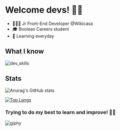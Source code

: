 # Welcome devs! 👋🏻

* 👨🏻‍💻 Jr Front-End Developer @Wikicasa
* 🎓 Boolean Careers student
* 📖 Learning everyday

## What I know
![dev_skills](https://user-images.githubusercontent.com/73042051/123401021-aa193c00-d5a6-11eb-9697-6a0abac2c191.png)


## Stats

![Anurag's GitHub stats](https://github-readme-stats.vercel.app/api?username=alebacce&show_icons=true&theme=dark)

[![Top Langs](https://github-readme-stats.vercel.app/api/top-langs/?username=alebacce&layout=compact&show_icons=true&theme=dark)](https://github.com/anuraghazra/github-readme-stats)




### Trying to do my best to learn and improve! 💪🏻


![giphy](https://user-images.githubusercontent.com/73042051/123301379-e18ed680-d51b-11eb-8952-decc9259630d.gif)

